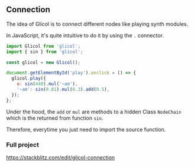 ## Connection

The idea of Glicol is to connect different nodes like playing synth modules.

In JavaScript, it's quite intuitive to do it by using the `.` connector.

```js
import Glicol from 'glicol';
import { sin } from 'glicol';

const glicol = new Glicol();

document.getElementById('play').onclick = () => {
  glicol.play({
    o: sin(440).mul('~am'),
    '~am': sin(0.81).mul(0.3).add(0.5),
  });
};
```

Under the hood, the `add` or `mul` are methods to a hidden Class `NodeChain` which is the returned from function `sin`.

Therefore, everytime you just need to import the source function.

### Full project

https://stackblitz.com/edit/glicol-connection
